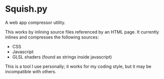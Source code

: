 # Squish.py
A web app compressor utility.

This works by inlining source files referenced by an HTML page. It currently inlines and compresses the following sources:

* CSS
* Javascript
* GLSL shaders (found as strings inside javascript)

This is a tool I use personally; it works for my coding style, but it may be incompatible with others.
